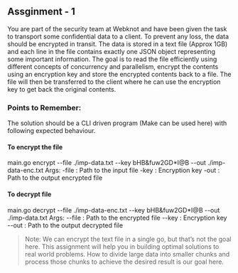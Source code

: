 ## Assginment - 1

You are part of the security team at Webknot and have been given the task to transport some confidential data to a client. To prevent any loss, the data should be encrypted in transit. The data is stored in a text file (Approx 1GB) and each line in the file contains exactly one JSON object representing some important information. The goal is to read the file efficiently using different concepts of concurrency and parallelism, encrypt the contents using an encryption key and store the encrypted contents back to a file. The file will then be transferred to the client where he can use the encryption key to get back the original contents.

### Points to Remember:

The solution should be a CLI driven program (Make can be used here) with following expected behaviour.

#### To encrypt the file

main.go encrypt --file ./imp-data.txt --key bHB&fuw2GD\*I@B --out ./imp-data-enc.txt
Args:
-file : Path to the input file
-key : Encryption key
-out : Path to the output encrypted file

#### To decrypt file

main.go decrypt --file ./imp-data-enc.txt --key bHB&fuw2GD\*I@B --out ./imp-data.txt
Args:
--file : Path to the encrypted file
--key : Encryption key
--out : Path to the output decrypted file

> Note: 
> We can encrypt the text file in a single go, but that’s not the goal here. This assignment will help you in building optimal solutions to real world problems. How to divide large data into smaller chunks and process those chunks to achieve the desired result is our goal here.
